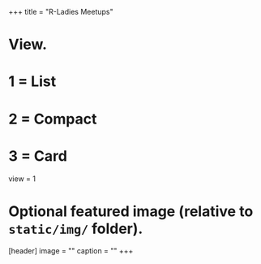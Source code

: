 +++
title = "R-Ladies Meetups"

# View.
#   1 = List
#   2 = Compact
#   3 = Card
view = 1

# Optional featured image (relative to `static/img/` folder).
[header]
image = ""
caption = ""
+++

